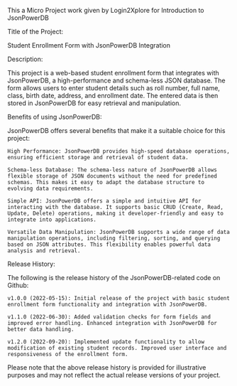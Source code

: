 This a Micro Project work given by Login2Xplore for Introduction to JsonPowerDB

Title of the Project:

Student Enrollment Form with JsonPowerDB Integration

Description:

This project is a web-based student enrollment form that integrates with JsonPowerDB, a high-performance and schema-less JSON database. The form allows users to enter student details such as roll number, full name, class, birth date, address, and enrollment date. The entered data is then stored in JsonPowerDB for easy retrieval and manipulation.

Benefits of using JsonPowerDB:

JsonPowerDB offers several benefits that make it a suitable choice for this project:

    High Performance: JsonPowerDB provides high-speed database operations, ensuring efficient storage and retrieval of student data.

    Schema-less Database: The schema-less nature of JsonPowerDB allows flexible storage of JSON documents without the need for predefined schemas. This makes it easy to adapt the database structure to evolving data requirements.

    Simple API: JsonPowerDB offers a simple and intuitive API for interacting with the database. It supports basic CRUD (Create, Read, Update, Delete) operations, making it developer-friendly and easy to integrate into applications.

    Versatile Data Manipulation: JsonPowerDB supports a wide range of data manipulation operations, including filtering, sorting, and querying based on JSON attributes. This flexibility enables powerful data analysis and retrieval.

Release History:

The following is the release history of the JsonPowerDB-related code on Github:

    v1.0.0 (2022-05-15): Initial release of the project with basic student enrollment form functionality and integration with JsonPowerDB.

    v1.1.0 (2022-06-30): Added validation checks for form fields and improved error handling. Enhanced integration with JsonPowerDB for better data handling.

    v1.2.0 (2022-09-20): Implemented update functionality to allow modification of existing student records. Improved user interface and responsiveness of the enrollment form.

Please note that the above release history is provided for illustrative purposes and may not reflect the actual release versions of your project.

